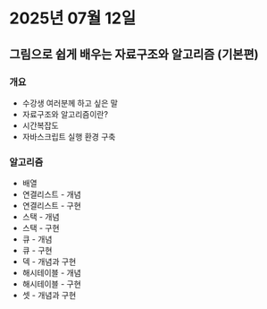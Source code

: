 # 2025년 07월 12일

## 그림으로 쉽게 배우는 자료구조와 알고리즘 (기본편)

### 개요

- 수강생 여러분께 하고 싶은 말
- 자료구조와 알고리즘이란?
- 시간복잡도
- 자바스크립트 실행 환경 구축

### 알고리즘

- 배열
- 연결리스트 - 개념
- 연결리스트 - 구현
- 스택 - 개념
- 스택 - 구현
- 큐 - 개념
- 큐 - 구현
- 덱 - 개념과 구현
- 해시테이블 - 개념
- 해시테이블 - 구현
- 셋 - 개념과 구현
